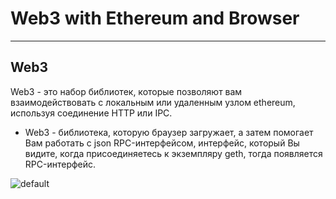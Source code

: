 # Web3 with Ethereum and Browser

<hr>

## Web3 

Web3 - это набор библиотек, которые позволяют вам взаимодействовать с локальным или удаленным узлом ethereum, используя соединение HTTP или IPC.
* Web3 - библиотека, которую браузер загружает, а затем помогает Вам работать с json RPC-интерфейсом, интерфейс, который Вы видите, когда присоединяетесь к экземпляру geth, тогда появляется RPC-интерфейс.

![default](https://user-images.githubusercontent.com/26685410/42998477-e4c84d6c-8c22-11e8-9522-196f17581658.png)
